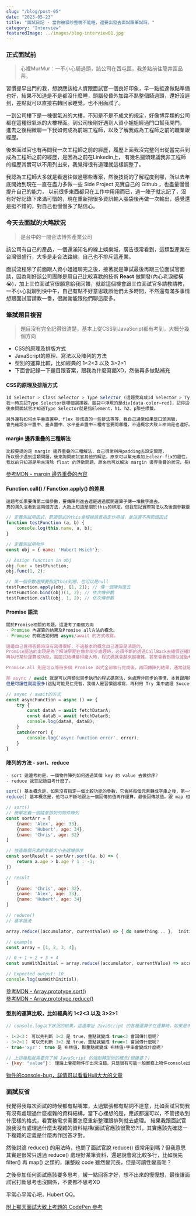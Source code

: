 ```yaml
---
slug: "/blog/post-05"
date: "2023-05-23"
title: "面試日記 - 當你被貓吵整晚不能睡，還要出發去面試跟筆試時。"
category: "Interview"
featuredImage: ../images/blog-interview01.jpg
---
```



### 正式面試前
> 心裡MurMur：一不小心騎過頭，該公司在西屯區，我差點前往龍井區品茶。

習慣提早出門的我，想說應該給人資跟面試官一個良好印象，早一點抵達做點準備也好，結果不知道是不是都沒什麼睡，頭腦發昏外加路不熟整個騎過頭，還好沒遲到，差點就可以直接右轉回家睡覺，也不用面試了。  

一到公司樓下是一棟很氣派的大樓，不知是不是不成文的規定，好像博弈類的公司都在這種很氣派的大樓裡面。到公司後剛好遇到人資小姐姐經過門口幫我開門，
進去之後稍微聊一下我如何成為前端工程師，以及了解我成為工程師之前的職業跟經歷。

後來面試官也有再問我一次工程師之前的經歷，履歷上面我沒完整列出從當完兵到成為工程師之前的經歷，是因為之前在Linkedin上，
有幾名獵頭建議我非工程師的經歷其實可以不用列出來，我覺得很有道理就這樣調整了。  

我認為工程師大多就是看過往做過哪些專案，然後技術的了解程度到哪，所以去年底開始到現在一直在盡力多做一些 Side Project 充實自己的 Github ，也盡量慢慢提升自己的能力，
以前很多東西都只在工作中用用而已，過一陣子就忘記了，沒有好好記錄下來滿可惜的，現在重新把很多資訊輸入腦袋後再做一次輸出，感覺還是挺不錯的，對自己也慢慢多了點信心。


### 今天去面試的大略狀況
> 是台中的一間合法博弈產業公司

該公司有自己的產品，一個還滿知名的線上娛樂城，廣告很常看到，這類型產業在台灣很盛行，大多是走合法路線，自己也不排斥這產業。　　

面試流程除了前面跟人資小姐姐聊完之後，接著就是筆試最後再跟三位面試官面談，因為剛好該公司團隊是用自己比較喜歡的技術 **React** 做開發(內心老淚縱橫😭)，加上三位面試官很願意給我回饋，就趁這個機會跟三位面試官多請教請教，一不小心就聊到快中午，自己有點不好意思耽誤他們太多時間，不然還有滿多事情想跟面試官請教一番，很謝謝能跟他們聊這麼多。


### 筆試題目複習
> 題目沒有完全記得很清楚，基本上從CSS到JavaScript都有考到，大概分幾個方向
- CSS的原理及排版方式
- JavaScript的原理、寫法以及陣列的方法
- 型別的運算比較，比如經典的 1<2<3 以及 3>2>1
- 下面會記錄一下題目跟答案，跟我為什麼寫錯XD，然後再多做點補充

#### CSS的原理及排版方式
```javascript
Id Selector > Class Selector > Type Selector (這題我寫成Id Selector > Type Selector > Class Selector)
我一時忘記Type Selector是哪個選擇器，腦袋中浮現的是div[data-color=red]，記得這個跟class是同等級，  
後來問面試官才知道Type Selector就是指Element，h1、h2、p那些標籤。

另外還有如何水平垂直置中、flex 排成直的一些排法等等，我自己通常如果是口頭測驗，
會先確認水平置中、垂直置中、水平垂直置中三種考官要問哪種，不過概念大致上相同是也還好。
```


#### margin 邊界重疊的三種解法
```javascript
比較要提的是 margin 邊界重疊的三種解法，自己很常利用padding去設定間距，
所以很少遇到這類問題，後來詢問面試官其他的解法，原來可以幫元素加上clear-fix的屬性，
我以前只知道是用來清除 float 的浮動問題，原來也可以解決 margin 邊界重疊的狀況，長知識了！
```
[參考MDN - margin 邊界重疊的內容](https://developer.mozilla.org/zh-TW/docs/Web/CSS/CSS_Box_Model/Mastering_margin_collapsing)


#### Function.call() / Function.apply() 的差異
```javascript
這題考如果要傳第二個參數，要傳陣列進去還是透過展開運算子傳一堆數字進去。
真的滿久沒看到這兩個方法，大抵上知道是關於this的綁定，但我忘記實際寫法以及後面參數要傳什麼，最後也是跟面試官請教才回憶起來。

// 定義測試用函式，箭頭函式的this會根據語意指定作用域，故這邊不用箭頭函式
function testFunction (a, b) {
    console.log(this.name, a, b);
}

// 定義測試用物件
const obj = { name: 'Hubert Hsieh'};

// Assign function in obj
obj.func = testFunction;
obj.func(1, 2);

// 第一個參數選擇要指定this到哪，也可以是null
testFunction.apply(obj, [1, 2]); // 傳一個陣列進去
testFunction.bind(obj)(1, 2); // 依次傳參數
testFunction.call(obj, 1, 2); // 依次傳參數
```


#### Promise 語法
```javascript 
關於Promise相關的考題，這邊考了兩個方向
- Promise 內運算的結果及Promise all方法的概念。
- Promise 的寫法如何用 async/await 的方式改寫。

這邊自己覺得答題時沒有寫得很好，不過基本的概念自己還算是清楚的，
Promise語法的出現是為了解決早期在做非同步處理時，必須不斷的透過CallBack去確保正確取到值之後，  
再執行某些運算或功能，當函式結構變得龐大時，程式碼就會越來越複雜，甚至會看到類似波動拳的巢狀結構。

Promise.all 則是可以等待多個 Promise 函式全部執行完成後，再回傳陣列結果，通常就是如果有多支 API 要一起執行時會運用到。

那 async / await 就是可以用類似同步執行的程式碼寫法，來處理非同步的事情，本質跟用Promise其實是差不多的。  
但是可讀性就高很多(這點可能見仁見智，我個人是習慣這樣寫，再利用 Try 集中處理 Success 相關的功能，Catch 處理 Error 時相關的功能)

// async / await的方式
const asyncFunction = async () => {
	try {
		const dataA = await fetchDatarA;
		const dataB = await fetchDatarB;
		console.log(dataA, dataB); 
	} 
	catch(error) {
		console.log('async function error', error);
	}
}
```

#### 陣列的方法 - sort、reduce
```javascript 
- sort 這邊考的是，一個物件陣列如何透過某個 key 的 value 去做排序?
- reduce 我忘記題目考什麼了。

sort() 基本概念是，如果沒有指定一個比較功能的參數，它會將每個元素轉成字串之後，第一個字元的 Unicode 編碼位置去排序。
reduce() 基本概念是，他可以不斷地跟上一個回傳的值再作運算，最後回傳該值。跟 map 相比不同的是，map 是回傳一個新陣列。

// sort()
// 簡單定義一個隨意排列的物件陣列
const sortArr = [
	{name: 'Alex', age: 33},
	{name: 'Hubert', age: 34},
	{name: 'Chris', age: 32}
]

// 依造每個元素的年齡大小去遞增排序
const sortResult = sortArr.sort((a, b) => {
	return a.age > b.age ? 1 : -1;
})

// result
[
    {name: 'Chris', age: 32},
    {name: 'Alex', age: 33},
    {name: 'Hubert', age: 34}
]

// reduce()
// 基本語法

array.reduce((accumulator, currentValue) => { do something... },  initialValue)

// example
const array = [1, 2, 3, 4];

// 0 + 1 + 2 + 3 + 4
const sumWithInitial = array.reduce((accumulator, currentValue) => accumulator + currentValue,  0);

// Expected output: 10
console.log(sumWithInitial); 
```

[參考MDN - Array.prototype.sort()](https://developer.mozilla.org/zh-TW/docs/Web/JavaScript/Reference/Global_Objects/Array/sort)  
[參考MDN - Array.prototype.reduce()](https://developer.mozilla.org/zh-TW/docs/Web/JavaScript/Reference/Global_Objects/Array/reduce)
#### 型別的運算比較，比如經典的 1<2<3 以及 3>2>1
```javascript
// console.log以下狀況的結果，這邊牽扯 JavaScript 的各種運算子在運算時，如果是不同型別會做甚麼處理以及回傳什麼結果。

- 1<2<3： 可以先判斷 1<2 是 true，重點就變成 true<3 會回傳什麼呢?
- 3>2>1： 可以先判斷 3>2 是 true，重點就變成 true>1 會回傳什麼呢?
- true+'xyz'： true 是 布林值，那重點就變成 布林值+字串會變成什麼呢?

// 上述幾點就需要先了解 JavaScript 的強制轉型別的概念(很雞婆？)   
- {key: "value"}： 理論上會把物件印出來沒錯，只是很有可能一般實務上物件console出來的值未必是如自己所想的那樣！
```
[物件的console-bug，詳情可以看看Huli大大的文章](https://blog.huli.tw/2020/03/23/console-log-bug/)

### 面試反省

我覺得我每次面試的時候都有點嘴笨，太過緊張都有點詞不達意，比如面試官問我有沒有處理過什麼複雜的資料結構，當下心裡想的是，應該都還可以，不管接收到什麼樣的格式，看實務需求需要怎麼重新整理跟排列就去處理。
結果我跟面試官說我沒有處理過什麼太複雜的資料結構(面試官應該很驚恐?!)，其實應該先確認一下複雜的定義是什麼再作回答才對。

然後討論 reduce() 的用法時，也問了面試官說 reduce() 很常用到嗎？但我意思其實是很常只透過 reduce() 處理好某筆資料，還是說會寫比較多行，比如說先 filter() 再 map() 之類的，讓整段 code 雖然變冗長，但是可讀性變高呢？

之後參加任何面試應該要多思考，緩一點回答才好，想不出來的慢慢想，最後讓面試官打斷思考也沒關係，不要都不思考XD

平常心平常心吧，Hubert QQ。

[附上那天面試大致上考題的 CodePen 參考](https://codepen.io/Yantsharn/pen/eYPXYmE)